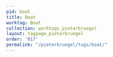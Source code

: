 ```yaml
---
pid: boat
title: Boat
worktag: Boat
collection: worktags_pieterbruegel
layout: tagpage_pieterbruegel
order: '017'
permalink: "/pieterbruegel/tags/boat/"
---
```

